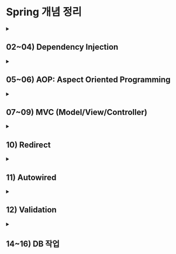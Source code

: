 # Spring 개념 정리

<details>
  <summary><h2> 02~04) Dependency Injection</h2></summary>
  <div markdown="1">
    <div>
      <dt><h2>Spring DI(Dependency Injection)</h2></dt>
      <dd>객체(Bean) 간의 의존 관계를 외부의 파일 (스프링 설정 파일) 에서 설정하는 것</dd><br>
      <ul>
        <li>스프링 설정 파일: Bean을 관리함 (자바의 객체를 Spring에서는 Bean으로 부름)</li>
        <li>기본 파일명: applicationContext.xml</li>
        <li>위치: src/main/resources 에서 Spring Bean Configuration File 생성</li>
        <li>스프링 컨테이너 &rArr; Inversion of Control(제어의 역전)</li>
        : 개발자가 직접 객체를 언제 생성하고 없앨지 결정하는 것이 아니라 컨테이너에게 일임함
        <li>작성 방법: 스프링 컨테이너를 통해 작성 (아래 주입의 종류 참고)</li>
      </ul>
    </div>
    <div>
      <dt><b>BeanFactory 인터페이스(기본 IoC 컨테이너)</b></dt>
      <dd>Bean을 생성하고 설정, 관리하는 역할을 수행</dd><br>
      <div>
        <ul><b>[방법1]</b>
          <ul>
            <li>스프링 설정 파일(appContext.xml)을 관리하는 resource(출처) 객체 만들기</li>
            &rArr; Resource resource = new ClassPathResource("appContext.xml");
            <li>Bean 공장을 이용해 resource를 참고하여 Bean 생성 후 getBean() 메소드로 가져오기</li>
            : obj 타입을 반환하므로 해당 타입으로 다운캐스팅을 해줘야 함 <br>
          </ul>
          <pre>BeanFactory factory = new XmlBeanFactory(resource);<br>타입 객체 = (타입)factory.getBean("참조변수");</pre>
        </ul>
        <ul><b>[방법2]</b>
          <pre>ApplicationContext context = new FileSystemXmlApplicationContext("appContext.xml");<br>타입 객체 = (타입)context.getBean("참조변수");</pre>
        </ul>
        <ul><b>[방법3]</b>
          <pre>AbstractApplicationContext context = new GenericXmlApplicationContext("aopExam.xml");<br>타입 객체 = (타입)context.getBean("참조변수");</pre>
        </ul>
      </div>
    </div>
    <hr/>
    <div>
      <ul><dt><h2>Injection(주입)의 종류</h2></dt>
      <li><h3>생성자를 통한 값 주입</h3>
        <ul>
          <li>
            <b>[방법1]</b>
            <pre>&lt;constructor-arg&gt;<br> &nbsp;&nbsp; &lt;value type="타입"&gt;값&lt;/value&gt;<br>&lt;/constructor-arg&gt;</pre>
          </li>
          <li><b>[방법2]</b>
          <pre>&lt;constructor-arg value="값" type="타입"&gt;</pre>
        </ul>
      </li>
      <li><h3>setter를 통한 주입</h3>
        <ul>
          <li><b>값 주입</b>
            <ul>
              <li><b>[방법1]</b></li>
              <pre>&lt;property name="변수명"&gt;<br> &nbsp;&nbsp; &lt;value type="타입"&gt;값&lt;/value&gt;<br>&lt;/property&gt;</pre>
              <li><b>[방법2]</b></li>
              <pre>&lt;property name="변수명" value="값3"/&gt;</pre>
            </ul>
          </li>
          <li><b>객체 주입</b>
            <pre>&lt;property name="객체명"&gt;<br> &nbsp;&nbsp; &lt;ref bean ="객체"&gt;값&lt;/value&gt;<br>&lt;/property&gt;</pre>
          </li>
        </ul>
      </li>
      <li>
        <dt><h3>네임스페이스를 통한 주입</h4></d3>
        <dd>: Namespaces 탭에서 사용할 네임스페이스 선택</dd><br>
        <ul>
          <li><b>네임스페이스 p(property)</b>: setter로 주입</li>
          <pre>&lt;bean id="객체명" class="클래스명" p:setter 메서드명="값"/&gt;</pre>
          <li><b>네임스페이스 c(constructor)</b>: 생성자로 객체, 값 주입</li>
          <pre>&lt;bean id="객체명" class="클래스명" c:매개변수명-ref="객체명" c:변수명="값"&gt;</pre>
        </ul>
      </li>
      </ul>
    </div>
  </div>
</details>

<details>
  <summary><h2> 05~06) AOP: Aspect Oriented Programming</h2></summary>
  <div markdown="1">
    <div>
      <dt><h2>관점 지향 프로그래밍 (AOP) </h2></dt>
      <dd>객체 지향 언어에 의해 추구된 모듈화에 따라 증가한 중복 코드 등을 뽑아 내어 공통으로 처리하는 방식</dd>
      <ul>
        <li>
          <b>개념</b>
          <ul>
            <li>기능별 코드 분리: 기능의 통합은 AOP 프레임워크가 담당</li>
            <li>관점의 분리(Seperation of Concerns)</li>
            <li>핵심 기능(core concern)과 전체에 적용되는 공통 기능(cross-cutting concern)을 기준으로 프로그래밍해 공통 모듈을 여러 코드에 쉽게 적용할 수 있도록 함</li>
          </ul>
        </li>
        <li>
          <b>관련 용어</b>
          <ul>
            <li>aspect: 핵심(공통) 관심 사항</li>
            <li>advice: 핵심 사항을 언제 적용할것인지 정함</li>
            <li>pointcut: 핵심 사항을 표현한 클래스(Target Object)내의 특정 메소드를 표현</li>
          </ul>
        </li>
        <li>
          <b>AOP xml 설정</b>
          <ul>
            <li>before/after: 주요 기능 전에 실행할지 후에 실행할지 결정</li>
            <li>order: 메서드 실행순서 지정, 0~10사이의 수
              <ul><li>before: 숫자가 작은 것부터 실행</li><li>after: 숫자가 큰 것부터 실행</li></ul>
            </li>
          </ul>
          <pre>&lt;aop:config&gt; &nbsp;&nbsp; &lt;!-- aop 설정 --&gt;<br> &nbsp &lt;aop:aspect ref="객체명" order="1"&gt; &nbsp;&nbsp; &lt;!--핵심사항 지정(ref: 공통 기능을 구현하고 있는 객체 명시)--&gt; <br> &nbsp;&nbsp;&nbsp;&nbsp; &lt;aop:after method="메서드명" pointcut=""&gt; &nbsp;&nbsp; &lt;!-- pointcut(호출할 메서드)을 설정 --&gt;<br> &nbsp; &lt;aop:aspect&gt; <br>&lt;aop:config&gt;</pre>
        </li>
        <li>
          <b>AspectJ Pointcut Expression 예시</b>
          <ul>
            <li>execution(public void set*(..)): 리턴 타입 void, 메소드명이 set으로 시작, 매개변수가 0개 이상인 메소드 호출</li>
            <li>execution(* mypkg.core.*.*()): 리턴 타입 무관, mypkg.core 패키지의 매개변수가 없는 모든 메소드 호출</li>
            <li>execution(*.mypkg.core..*.*(..)): 리턴 타입 무관, mypkg.core 패키지 또는 그 하위 패키지에 있는 매개변수가 0개 이상인 메소드 호출</li>
            <li>execution(Integer mypkg.WriteArticleService.write(..)): 리턴 타입이 Integer인 WriteArticleService 인터페이스의 write() 메소드 호출</li>
            <li>execution(* get*(*, *)): 리턴 타입 무관, 이름이 get으로 시작하고 2개의 파라미터를 갖는 메소드 호출</li>
          </ul>
        </li>
        <li>
          <b>AOP에 필요한 dependency (pom.xml)</b>
          <pre>&lt;dependency&gt; <br> &nbsp;&nbsp; &lt;groupId>org.aspectj&lt;/groupId&gt; <br> &nbsp;&nbsp; &lt;artifactId>aspectjrt&lt;/artifactId&gt; <br> &nbsp;&nbsp; &lt;version>${aspectj.version}&lt;/version&gt; &nbsp; &lt;!-- properties에 버전 작성 --&gt; <br> &nbsp;&nbsp; &lt;scope>runtime&lt;/scope&gt; <br> &lt;/dependency&gt; <br> &lt;dependency&gt; <br> &nbsp;&nbsp; &lt;groupId&gt;org.aspectj&lt;/groupId&gt; <br> &nbsp;&nbsp; &lt;artifactId&gt;aspectjtools&lt;/artifactId&gt; <br> &nbsp;&nbsp; &lt;version&gt;${aspectj.version}&lt;/version&gt; <br> &nbsp;&nbsp; &lt;scope>runtime&lt;/scope&gt; <br> &lt;/dependency&gt; </pre>
        </li>
      </ul>
    </div>
  </div>
</details>

<details>
  <summary><h2> 07~09) MVC (Model/View/Controller)</h2></summary>
  <div markdown="1">
    <div>
      <dt><h2>Spring 프로젝트 실행 흐름</h2></dt>
      <dd>
        ① pom.xml(dependecy를 읽고 메이븐 중앙저장소에서 자동으로 jar 파일 추가 <br>
        ② C:\Users\사용자명\.m2 폴더에 자동 저장)  <br>
        ③ web.xml &rarr; root-context.xml &rarr; servlet-context.xml
      </dd>
      <ul>
        <li>
          <dt><h3>web.xml<h3></dt>
          <dd>한글 설정 &rarr; 프로젝트 전반에 걸쳐 사용할 설정이 있으면 root-context.xml로 이동 명령 &rarr; &lt;servlet-mapping&gt;으로 "/" 요청 &rarr; DispatcherServlet: 최초 요청("/")을 받는 서블릿 &rarr; servlet-context.xml로 이동 명령</dd><br>
          <b>web.xml 한글 설정</b>: 캐릭터 인코딩 처리를 위한 필터 설정
          <pre>&lt;filter&gt; <br> &nbsp;&nbsp; &lt;filter-name&gt;encodingFilter&lt;/filter-name&gt; <br> &nbsp;&nbsp; &lt;filter-class&gt;org.springframework.web.filter.CharacterEncodingFilter&lt;/filter-class&gt; <br> &nbsp;&nbsp; &lt;init-param&gt; <br> &nbsp;&nbsp;&nbsp;&nbsp; &lt;param-name&gt;encoding&lt;/param-name&gt; <br> &nbsp;&nbsp;&nbsp;&nbsp; &lt;param-value&gt;UTF-8&lt;/param-value&gt; <br> &nbsp;&nbsp; &lt;/init-param&gt; <br> &nbsp;&nbsp; &lt;init-param&gt; <br> &nbsp;&nbsp;&nbsp;&nbsp; &lt;param-name&gt;forceEncoding&lt;/param-name&gt; <br> &nbsp;&nbsp;&nbsp;&nbsp; &lt;param-value&gt;true&lt;/param-value&gt; <br> &nbsp;&nbsp; &lt;/init-param&gt; <br>&lt;/filter&gt; <br>&lt;filter-mapping&gt; <br> &nbsp;&nbsp; &lt;filter-name&gt;encodingFilter&lt;/filter-name&gt; <br> &nbsp;&nbsp; &lt;url-pattern&gt;/*&lt;/url-pattern&gt; <br>&lt;/filter-mapping&gt;</pre>
        </li>
        <li>
          <h3>HomeController.java</h3>
          <ul>
            <li><b>@Controller</b>: 컨트롤러 어노테이션이 없으면 요청("/")이 들어와도 자동으로 실행되지 않음</li>
            <li><b>@RequestMapping</b>: 요청 방식 설정, view에 넘길 데이터 설정</li>
            <li>"/" 요청이 get방식으로 들어오면 home 메서드가 자동으로 실행됨 </li>
            <li><b>home 메서드</b>: 포맷 설정한 Date를 model에 담고 home(view)으로 전달, home 넘김 <br>
                &rArr; /WEB-INF/views/jsp 파일(view)은 직접 실행 불가능, controller를 통해서만 실행됨
            </li>
          </ul>
        </li>
        <li>
          <h3>servlet-context.xml</h3>
          <ul>
            <li><bean> 태그로 객체 생성, <property>로 prefix, suffix 변수에 setter로 값 주입</li>
            <li><b>prefix</b>: "/WEB-INF/views/"</li>
            <li><b>suffix</b>: ".jsp"</li>
            <li>기본 패키지(com.spring.ex) 스캔 &rarr; Controller 클래스 확인 &rarr; home 리턴됨</li>
            <li>prefix와 suffix 사이에 home 들어옴 &rarr; /WEB-INF/views/home.jsp &rarr; home.jsp 실행됨</li>
          </ul>
        </li>
      </ul>
    </div>
    </div>
    <hr/>
      <div>
        <dt><h2>RequestMapping</h2></dt>
        <dd>src/main/java > com.spring.ex > HomeController.java 또는 사용자가 작성한 컨트롤러</dd>
        <ul>
          <li><h3>@RequestMapping(value = "요청명", method = RequestMethod.GET)</h3>
            <ul>
              <li>get 방식으로 요청명이 들어오면 메서드 실행</li>
              <li>요청명: /폴더명/파일명 (폴더명 앞 "/" 생략 가능) <br>
                  &rArr; 다른 컨트롤러에 작성하더라도 같은 프로젝트 안에서 요청명은 중복되면 안됨 (단, method가 다르면 가능) <br>
                  &rArr; 한 Controller 클래스 안에서 폴더명이 동일할경우 @Controller 어노테이션 밑에 @RequestMapping("중복폴더명")으로 작성 가능 <br>
              </li>
              <li>method 작성하지 않으면 get,post 방식 무관</li>
            </ul>
          </li>
          <li><h3>view로 이동하는 메서드 작성</h3>
            <ul>
              <li><b>[방법1: 데이터 없이 바로 뷰로 이동]</b></li>
              <pre>@RequestMapping(value = "요청명")	 //value = 없이 요청명만 작성 가능<br>public String 메서드명() {<br> &nbsp;&nbsp; return "폴더명.파일명";	// /WEB-INF/views/폴더명.파일명.jsp <br>}</pre>
              <li><b>[방법2: 데이터(model 또는 request로 속성 설정)를 가지고 뷰로 이동]</b></li>
              <pre>@RequestMapping("요청명") <br>public String 메서드명(Model model, HttpServletRequest request) { <br> &nbsp;&nbsp; model.addAttribute("변수1","값1");  &nbsp;&nbsp;//변수에 값을 넣어 model에 담아 뷰로 넘김 (즉, 속성설정과 동일한 기능) <br> &nbsp;&nbsp; request.setAttribute("변수2","값2");	&nbsp;&nbsp;//jsp에서 받을때:request.getAttribute("변수"), ${requestScope.변수} <br><br> &nbsp;&nbsp; return "member.insertForm"; <br>}</pre>
              <li><b>[방법3: ModelAndView로 데이터를 가지고 뷰로 이동]</b></li>
              <pre>@RequestMapping("요청명") <br>public ModelAndView 메서드명() { <br> &nbsp;&nbsp; ModelAndView mav = new ModelAndView(); <br> &nbsp;&nbsp; /* 모델 */ <br> &nbsp;&nbsp; mav.addObject("변수1", "값1"); <br> &nbsp;&nbsp; mav.addObject("변수2", "값2"); <br> &nbsp;&nbsp; /* 뷰 */	<br> &nbsp;&nbsp; mav.setViewName("폴더명/파일명"); <br><br> &nbsp;&nbsp; return mav; <br>}</pre>
              <li><b>[방법4: ModelAndView로 데이터 없이 바로 뷰로 이동]</b></li>
              <pre>@RequestMapping("요청명") <br>public ModelAndView 메서드명() { <br> &nbsp;&nbsp; ModelAndView mav = new ModelAndView("폴더명/파일명"); <br><br> &nbsp;&nbsp; return mav; <br>}</pre>
            </ul>
          </li>
          <li>
            <dt><h3>Parameter로 넘어온(Get 방식 요청) 데이터 받기</h3></dt>
            <dd>뷰에서 요청명 뒤에 get방식으로 변수에 값을 전달 &rArr; ex) http://localhost:8080/ex/person/input?name=kim&age=20</dd><br>
            <ul>
              <li><b>방법1: 메서드 매개변수 &rarr; HttpServletRequest request</b></li>
                &rArr; 메서드에서 request.getParameter()로 받기 / 뷰에서도 request.getParameter(), ${param}으로 받을 수 있음
              <li><b>방법2: 매서드 매개변수 &rarr; @RequestParam("파라미터명") String 변수명, ... </b></li>
                &rArr; 뷰에서 바로 request.getParameter(), ${param}으로 받을 수 있음
                &rArr; Bean으로 묶어서 넘기기
                  · bean을 속성설정(model,Attribute)해서 넘기기 &rarr; 뷰에서 request.getAttribute(). ${requestScope}으로 받을 수 있음
                  · 커맨드객체를 매개변수로 설정하기 &rarr; 객체생성, setter, 모델설정까지 자동으로 됨
              <li>form에서 get방식으로 변수에 값을 전달(parameter)</li>
              : form action에 "요청명" 작성 <br>
                &rarr; 이때, 중복되는 요청명이 있으면 반드시 생략 또는 "<%=request.getContextPath()%>/중복요청명/요청명"과 같이 작성
            </ul>
          </li>
        </ul>
      </div>
</details>

<details>
  <summary><h2>10) Redirect</h2></summary>
  <div markdown="1">
    <div>
      <dt><h2>redirect</h2></dt>
      <dd>뷰에서 <b>"redirect:/"</b> 접두어에 뷰 이름 붙이면 컨트롤러의 요청이 실행됨 </dd>
    </div>
    <div>
      <dt><h2>데이터 전달</h2></dt>
      <dd>jsp 파일이 아닌 redirect로 넘어가면 새로운 request 객체가 생성되어 form에서 입력한 값이 유지되지 않음(request.param, request.attr=null) <br>
          &rArr; <b>map</b>으로 묶어서 넘겨야함
      </dd>
      <ul>
        <li>form에서 action 요청 시 &rarr; 매개변수(HttpServletRequest request, RedirectAttributes redirectAttr)</li>
        <ul>
          <li>map 객체 생성: Map&lt;String,Object&gt; map = new HashMap&lt;String, Object&gt;();</li>
          <li>map에 (키,값) 담기: map.put("mname", name);</li>
          <li>map 객체 속성 설정: redirectAttr.addFlashAttribute("redirectMap",map);</li>
        </ul>
        <li>redirect로 넘어간 요청: map 출력해도 null</li>
        <li>jsp 파일: ${requestScope.redirectMap.키}으로 출력하면 결과값 나옴</li>
      </ul>
    </div>
  </div>
</details>

<details>
  <summary><h2>11) Autowired</h2></summary>
  <div markdown="1">
    <div>
      <dt><h2>@Autowired</h2></dt>
      <dd>필요한 의존 객체의 타입에 해당하는 빈을 자동으로 주입</dd>
    </div>
    <div>
      <ul>
        <li>appContext.xml 생성</li>
        &rArr; &lt;context:component-scan base-package="패키지명"/&gt;
        <li>생성할 객체가 있는 패키지를 스캔</li>
        : ApplicationContext context = new ClassPathXmlApplicationContext("appContext.xml");
        <li>어노테이션에 따라 객체 생성, 주입</li>
          <ul>
            <li>@Component("참조변수명"): 객체 생성 (클래스명 참조변수명 = new 클래스명())</li>
            &rarr; 클래스 위에 작성, 참조변수명은 클래스명과 동일해도 무관
            <li>@Autowired: 자식을 자동으로 주입 (setter)</li>
            <li>@Qualifier("참조변수명"): 자식이 2개 이상일 경우 주입하고 싶은 자식의 참조변수 작성</li>
            &rarr; 변수 위에 작성
          </ul>
        <li>@Component("참조변수명")으로 생성한 객체 가져오기</li>
        : 부모타입 참조변수 = (부모타입)context.getBean("참조변수명");	-> 참조변수명은 @Component와 동일
      </ul>
    </div>
  </div>
</details>

<details>
  <summary><h2>12) Validation</h2></summary>
  <div markdown="1">
    <dt><h2>유효성 검사</h2><dt>
    <ul>
      <li>pom.xml에 유효성 검사에 필요한 dependecy 작성</li>
      <li>Bean: 변수 위에 유효성 검사 어노테이션 작성</li>
      <ul>
        <li>유효성 검사</li>
        <ul>
          <li>text: @NotBlank(message="") &rarr; 공백처리 가능</li>
          <li>select: @NotBlank(message=""), @NotEmpty(message="") &rarr; 선택 안했을때 value="" </li>
          <li>checkbox, radio: @NotBlank(message=""), @NotEmpty(message=""), @NotNull(message="")</li>
        </ul>
        <li>글자 수 검사</li>
        <ul>
          <li>@Size(min = 3, max = 5, message = "")</li>
          <li>@Length(min = 3, max = 5, message = "")</li>
        </ul>
        <li>패턴(정규표현식) 검사</li>
        <ul>
          <li>Pattern(regexp = "^[0-9]+$", message = "숫자만 입력하세요")</li>
          <li>유효성 검사 -> 어노테이션 안에서는 /로 열고 닫지 않음 (*: 0번 이상, +: 1번 이상, ^: 시작, $: 끝)</li>
        </ul>
        <li>숫자 범위 검사</li>
        : @Range(min=10, max=100, message="10살 이상, 100살 이하로 작성해야 합니다.")
      </ul>
      <li>form 작성</li>
      &rArr; form:form의 기본 method=<b>"POST"</b> <-> form의 기본 method=<b>"GET"</b>
      <pre>&lt;form:form commandName="커맨드객체로 설정된 모델명(객체 앞글자만 소문자)"&gt;<br> &nbsp;&nbsp; &lt;form:errors cssClass="err(스타일 클래스명)" path="Bean의 변수명"/&gt;	&rArr; 에러메세지<br>&lt;/form:form&gt;</pre>
      <li>컨트롤 &rArr; 커맨드 객체 유효성 검사 </li>
      <ul>
        <li>매개변수: @Valid 커맨드 객체(Bean), 유효성검사 결과를 받는 BindingResult result (순서 중요!)</li>
        <li>result.hasErrors(): true면 유효성 검사 에러, false면 setter로 커맨드 객체에 값이 들어옴</li>
      </ul>
    </ul>
  </div>
</details>

<details>
  <summary><h2>14~16) DB 작업</h2></summary>
  <div markdown="1">
    <div>
      <dt>뷰 (Command) &rArr; Command 인터페이스 상속받음 </li>
      <dd>미완성 메서드 execute(Model model) 완성하기 &rarr; 컨트롤러에서 받은 model(request 객체 담겨있음)</dd>
      <ul>
        <li>InsertCommand</li>
          <ul>
            <li>Map&lt;String, Object&gt; map = model.asMap(); &rarr; map 형식(키,값)으로 model 가져오기</li>
            <ul>
              <li>방법1: HttpServletRequest request = (HttpServletRequest)map.get("req"); -> 컨트롤러에서 model 속성 설정한 request 객체 </li>
      		     => 배열이 있는 경우 쉼표 처리해 묶어서 String에 넣기
<pre><code>String 배열변수 = "";
String[] arr = request.getParameterValues("배열변수");
if(arr.length == 0) {
  배열변수 += "선택 X";
}else {
	for(int i=0; i<arr.length; i++) {
	  배열변수 += arr[i];
		if(i!=arr.length-1) {
   	 배열변수+= ",";
		}
	}
}</code></pre>
      		   <li>방법2: Bean bean = (Bean)map.get("bean"); -> 컨트롤러에서 model 속성 설정한 bean 객체</li>
             => bean 객체가 컨트롤러에서 생성되어(매개변수 커맨드 객체) setter로 값 주입 시 배열의 경우 자동 쉼표처리됨
            </ul>
          </ul>
        <li></li>
        <li></li>
        <li></li>
      </ul>
    </div>
    <div>
      <dt>컨트롤러</dt>
      <ul>
        <li></li>
        <li></li>
        <li></li>
        <li></li>
      </ul>
    </div>
  </div>
</details>





